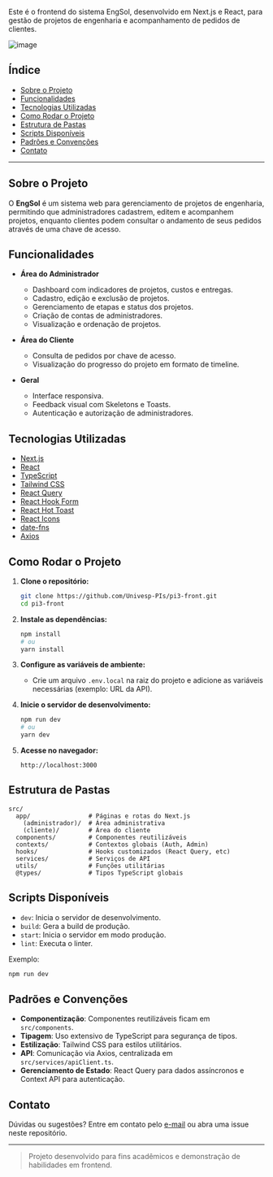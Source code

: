Este é o frontend do sistema EngSol, desenvolvido em Next.js e React, para gestão de projetos de engenharia e acompanhamento de pedidos de clientes.

![image](https://github.com/user-attachments/assets/79db3e09-faaf-4a37-b81e-6ae26592dadc)

## Índice

- [Sobre o Projeto](#sobre-o-projeto)
- [Funcionalidades](#funcionalidades)
- [Tecnologias Utilizadas](#tecnologias-utilizadas)
- [Como Rodar o Projeto](#como-rodar-o-projeto)
- [Estrutura de Pastas](#estrutura-de-pastas)
- [Scripts Disponíveis](#scripts-disponíveis)
- [Padrões e Convenções](#padrões-e-convenções)
- [Contato](#contato)

---

## Sobre o Projeto

O **EngSol** é um sistema web para gerenciamento de projetos de engenharia, permitindo que administradores cadastrem, editem e acompanhem projetos, enquanto clientes podem consultar o andamento de seus pedidos através de uma chave de acesso.

## Funcionalidades

- **Área do Administrador**
  - Dashboard com indicadores de projetos, custos e entregas.
  - Cadastro, edição e exclusão de projetos.
  - Gerenciamento de etapas e status dos projetos.
  - Criação de contas de administradores.
  - Visualização e ordenação de projetos.

- **Área do Cliente**
  - Consulta de pedidos por chave de acesso.
  - Visualização do progresso do projeto em formato de timeline.

- **Geral**
  - Interface responsiva.
  - Feedback visual com Skeletons e Toasts.
  - Autenticação e autorização de administradores.

## Tecnologias Utilizadas

- [Next.js](https://nextjs.org/)
- [React](https://react.dev/)
- [TypeScript](https://www.typescriptlang.org/)
- [Tailwind CSS](https://tailwindcss.com/)
- [React Query](https://tanstack.com/query/latest)
- [React Hook Form](https://react-hook-form.com/)
- [React Hot Toast](https://react-hot-toast.com/)
- [React Icons](https://react-icons.github.io/react-icons/)
- [date-fns](https://date-fns.org/)
- [Axios](https://axios-http.com/)

## Como Rodar o Projeto

1. **Clone o repositório:**
   ```sh
   git clone https://github.com/Univesp-PIs/pi3-front.git
   cd pi3-front
   ```

2. **Instale as dependências:**
   ```sh
   npm install
   # ou
   yarn install
   ```

3. **Configure as variáveis de ambiente:**
   - Crie um arquivo `.env.local` na raiz do projeto e adicione as variáveis necessárias (exemplo: URL da API).

4. **Inicie o servidor de desenvolvimento:**
   ```sh
   npm run dev
   # ou
   yarn dev
   ```

5. **Acesse no navegador:**
   ```
   http://localhost:3000
   ```

## Estrutura de Pastas

```
src/
  app/                # Páginas e rotas do Next.js
    (administrador)/  # Área administrativa
    (cliente)/        # Área do cliente
  components/         # Componentes reutilizáveis
  contexts/           # Contextos globais (Auth, Admin)
  hooks/              # Hooks customizados (React Query, etc)
  services/           # Serviços de API
  utils/              # Funções utilitárias
  @types/             # Tipos TypeScript globais
```

## Scripts Disponíveis

- `dev`: Inicia o servidor de desenvolvimento.
- `build`: Gera a build de produção.
- `start`: Inicia o servidor em modo produção.
- `lint`: Executa o linter.

Exemplo:
```sh
npm run dev
```

## Padrões e Convenções

- **Componentização**: Componentes reutilizáveis ficam em `src/components`.
- **Tipagem**: Uso extensivo de TypeScript para segurança de tipos.
- **Estilização**: Tailwind CSS para estilos utilitários.
- **API**: Comunicação via Axios, centralizada em `src/services/apiClient.ts`.
- **Gerenciamento de Estado**: React Query para dados assíncronos e Context API para autenticação.

## Contato

Dúvidas ou sugestões? Entre em contato pelo [e-mail](mailto:gabriel.hsribeiro19@gmail.com) ou abra uma issue neste repositório.

---

> Projeto desenvolvido para fins acadêmicos e demonstração de habilidades em frontend.
